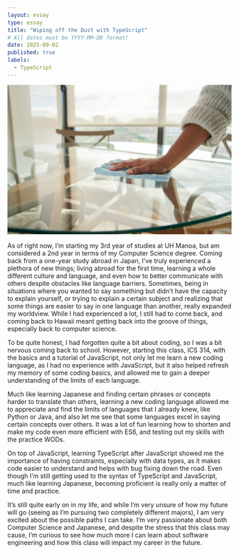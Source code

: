 ```yaml
---
layout: essay
type: essay
title: "Wiping off the Dust with TypeScript"
# All dates must be YYYY-MM-DD format!
date: 2025-09-02
published: true
labels:
  - TypeScript
---
```


<img src= /img/wiping-dust.jpg>

As of right now, I’m starting my 3rd year of studies at UH Manoa, but am considered a 2nd year in terms of my Computer Science degree. Coming back from a one-year study abroad in Japan, I’ve truly experienced a plethora of new things; living abroad for the first time, learning a whole different culture and language, and even how to better communicate with others despite obstacles like language barriers. Sometimes, being in situations where you wanted to say something but didn’t have the capacity to explain yourself, or trying to explain a certain subject and realizing that some things are easier to say in one language than another, really expanded my worldview. While I had experienced a lot, I still had to come back, and coming back to Hawaii meant getting back into the groove of things, especially back to computer science. 


To be quite honest, I had forgotten quite a bit about coding, so I was a bit nervous coming back to school. However, starting this class, ICS 314, with the basics and a tutorial of JavaScript, not only let me learn a new coding language, as I had no experience with JavaScript, but it also helped refresh my memory of some coding basics, and allowed me to gain a deeper understanding of the limits of each language. 

Much like learning Japanese and finding certain phrases or concepts harder to translate than others, learning a new coding language allowed me to appreciate and find the limits of languages that I already knew, like Python or Java, and also let me see that some languages excel in saying certain concepts over others. It was a lot of fun learning how to shorten and make my code even more efficient with ES6, and testing out my skills with the practice WODs.

On top of JavaScript, learning TypeScript after JavaScript showed me the importance of having constraints, especially with data types, as it makes code easier to understand and helps with bug fixing down the road. Even though I’m still getting used to the syntax of TypeScript and JavaScript, much like learning Japanese, becoming proficient is really only a matter of time and practice. 


It’s still quite early on in my life, and while I’m very unsure of how my future will go (seeing as I’m pursuing two completely different majors), I am very excited about the possible paths I can take. I’m very passionate about both Computer Science and Japanese, and despite the stress that this class may cause, I’m curious to see how much more I can learn about software engineering and how this class will impact my career in the future. 
